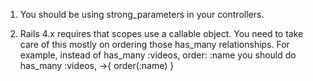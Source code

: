 1) You should be using strong_parameters in your controllers.

2) Rails 4.x requires that scopes use a callable object. You need to take care of this mostly on ordering those has_many relationships. For example, instead of has_many :videos, order: :name you should do has_many :videos, ->{ order(:name) }